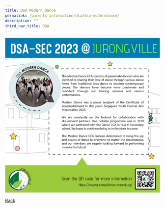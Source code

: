 ```yaml
---
title: DSA Modern Dance
permalink: /parents-information/dsa/dsa-moderndance/
description: ""
third_nav_title: DSA
---
```

![](/images/jvss_dsa2023_dance.jpg)

[Back](/parents-information/dsa/)